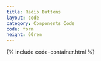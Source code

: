 ```yaml
---
title: Radio Buttons
layout: code
category: Components Code
code: form
height: 60rem
---
```


{% include code-container.html %}
